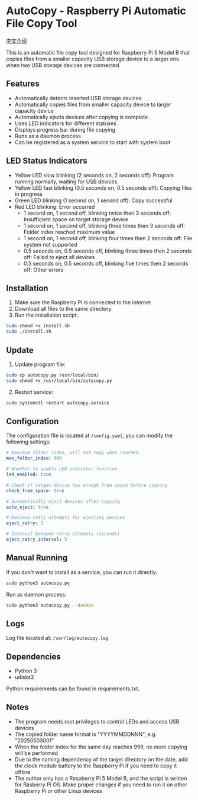 # AutoCopy - Raspberry Pi Automatic File Copy Tool

[中文介绍](./README-zh.md)

This is an automatic file copy tool designed for Raspberry Pi 5 Model B that copies files from a smaller capacity USB storage device to a larger one when two USB storage devices are connected.

## Features

- Automatically detects inserted USB storage devices
- Automatically copies files from smaller capacity device to larger capacity device
- Automatically ejects devices after copying is complete
- Uses LED indicators for different statuses
- Displays progress bar during file copying
- Runs as a daemon process
- Can be registered as a system service to start with system boot

## LED Status Indicators

- Yellow LED slow blinking (2 seconds on, 2 seconds off): Program running normally, waiting for USB devices
- Yellow LED fast blinking (0.5 seconds on, 0.5 seconds off): Copying files in progress
- Green LED blinking (1 second on, 1 second off): Copy successful
- Red LED blinking: Error occurred
  - 1 second on, 1 second off, blinking twice then 3 seconds off: Insufficient space on target storage device
  - 1 second on, 1 second off, blinking three times then 3 seconds off: Folder index reached maximum value
  - 1 second on, 1 second off, blinking four times then 2 seconds off: File system not supported
  - 0.5 seconds on, 0.5 seconds off, blinking three times then 2 seconds off: Failed to eject all devices
  - 0.5 seconds on, 0.5 seconds off, blinking five times then 2 seconds off: Other errors

## Installation

1. Make sure the Raspberry Pi is connected to the internet
2. Download all files to the same directory
3. Run the installation script:
  ```bash
  sudo chmod +x install.sh
  sudo ./install.sh
  ```

## Update

1. Update program file:
  ```bash
  sudo cp autocopy.py /usr/local/bin/
  sudo chmod +x /usr/local/bin/autocopy.py
  ```

2. Restart service:
  ```bash
  sudo systemctl restart autocopy.service
  ```

## Configuration

The configuration file is located at `/config.yaml`, you can modify the following settings:

```yaml
# Maximum folder index, will not copy when reached
max_folder_index: 999

# Whether to enable LED indicator function
led_enabled: true

# Check if target device has enough free space before copying
check_free_space: true

# Automatically eject devices after copying
auto_eject: true

# Maximum retry attempts for ejecting devices
eject_retry: 3

# Interval between retry attempts (seconds)
eject_retry_interval: 5
```

## Manual Running

If you don't want to install as a service, you can run it directly:

```bash
sudo python3 autocopy.py
```

Run as daemon process:

```bash
sudo python3 autocopy.py --daemon
```

## Logs

Log file located at: `/var/log/autocopy.log`

## Dependencies

- Python 3
- udisks2

Python requirements can be found in requirements.txt.

## Notes

- The program needs root privileges to control LEDs and access USB devices
- The copied folder name format is "YYYYMMDDNNN", e.g. "20250503001"
- When the folder index for the same day reaches 999, no more copying will be performed
- Due to the naming dependency of the target directory on the date, add the clock module battery to the Raspberry Pi if you need to copy it offline
- The author only has a Raspberry Pi 5 Model B, and the script is written for Rasberry Pi OS. Make proper changes if you need to run it on other Raspberry Pi or other Linux devices